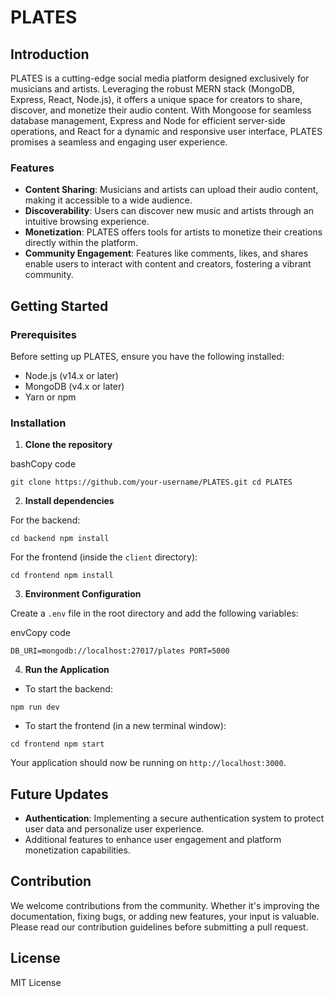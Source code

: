PLATES
======

Introduction
------------

PLATES is a cutting-edge social media platform designed exclusively for musicians and artists. Leveraging the robust MERN stack (MongoDB, Express, React, Node.js), it offers a unique space for creators to share, discover, and monetize their audio content. With Mongoose for seamless database management, Express and Node for efficient server-side operations, and React for a dynamic and responsive user interface, PLATES promises a seamless and engaging user experience.

### Features

*   **Content Sharing**: Musicians and artists can upload their audio content, making it accessible to a wide audience.
*   **Discoverability**: Users can discover new music and artists through an intuitive browsing experience.
*   **Monetization**: PLATES offers tools for artists to monetize their creations directly within the platform.
*   **Community Engagement**: Features like comments, likes, and shares enable users to interact with content and creators, fostering a vibrant community.

Getting Started
---------------

### Prerequisites

Before setting up PLATES, ensure you have the following installed:

*   Node.js (v14.x or later)
*   MongoDB (v4.x or later)
*   Yarn or npm

### Installation

1.  **Clone the repository**

bashCopy code

`git clone https://github.com/your-username/PLATES.git cd PLATES`

2.  **Install dependencies**

For the backend:



`cd backend npm install`

For the frontend (inside the `client` directory):



`cd frontend npm install`

3.  **Environment Configuration**

Create a `.env` file in the root directory and add the following variables:

envCopy code

`DB_URI=mongodb://localhost:27017/plates PORT=5000`

4.  **Run the Application**

*   To start the backend:



`npm run dev`

*   To start the frontend (in a new terminal window):


`cd frontend npm start`

Your application should now be running on `http://localhost:3000`.

Future Updates
--------------

*   **Authentication**: Implementing a secure authentication system to protect user data and personalize user experience.
*   Additional features to enhance user engagement and platform monetization capabilities.

Contribution
------------

We welcome contributions from the community. Whether it's improving the documentation, fixing bugs, or adding new features, your input is valuable. Please read our contribution guidelines before submitting a pull request.

License
-------

MIT License

